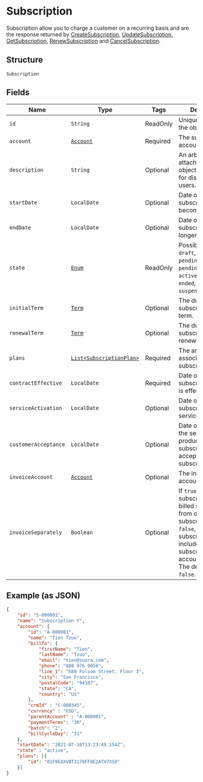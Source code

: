 
# Subscription


Subscription allow you to charge a customer on a recurring basis and are the response returned by [CreateSubscription](/doc/subcription.md#create-subscription), [UpdateSubscription](/doc/subscription.md#update-subscription), [GetSubscription](/doc/subscription.md#get-subscription), [RenewSubscription](/doc/subscription.md#renew-subscription) and [CancelSubscription](/doc/subscription.md#cancel-subscription).

## Structure

`Subscription`

## Fields

| Name | Type | Tags | Description | Getter |
|  --- | --- | --- | --- | --- |
| `id` | `String` | ReadOnly | Unique identifier for the object. | String getId() |
| `account` | [`Account`](/doc/models/account.md) | Required | The subscriber account. | String getAccount() |
| `description` | `String` | Optional | An arbitrary string attached to the object. Often useful for displaying to users. | String getDescription() |
| `startDate` | `LocalDate` | Optional | Date on which the subscription becomes active. | LocalDate getStartDate() |
| `endDate` | `LocalDate` | Optional | Date on which the subscription is no longer active. | LocalDate getEndDate() |
| `state` | [`Enum`](/doc/models/subscription-state.md) | ReadOnly | Possible values are `draft`, `pending_activation`, `pending_acceptance`, `active`, `inactive`, `ended`, `canceled`, `suspended`. | String getState() |
| `initialTerm` | [`Term`](/doc/models/term.md) | Optional | The duration of the subscription's initial term. | Term getInitialTerm() |
| `renewalTerm` | [`Term`](/doc/models/term.md) | Optional | The duration of the subscription's renewal term. | Term getRenewalTerm() |
| `plans` | [`List<SubscriptionPlan>`](/doc/models/subscription-plan.md) | Required | The array of plans associated with this subscription. | `List<SubscriptionPlan>` getPlans() |
| `contractEffective` | `LocalDate` | Required | Date on which the subscriber contract is effective. | LocalDate getContractEffective() |
| `serviceActivation` | `LocalDate` | Optional | Date on which the subscribed-to service is activated. | LocalDate getServiceActivation() |
| `customerAcceptance` | `LocalDate` | Optional | Date on which all the services or products in the subscription are accepted by the subscriber. | LocalDate getCustomerAcceptance() |
| `invoiceAccount` | [`Account`](/doc/models/account.md) | Optional | The invoice owner account. | Account getInvoiceAccount() |
| `invoiceSeparately` | `Boolean` | Optional | If `true`, the subscription is billed separately from other subscriptions. If `false`, the subscription is included with other subscriptions in the account invoice. The default is `false`. | Boolean getInvoiceSeparately() |

## Example (as JSON)

```json
{
    "id": "S-000001",
    "name": "Subscription Y",
    "account": {
        "id": "A-000001",
        "name": "Tien Tzuo",
        "billTo": {
            "firstName": "Tien",
            "lastName": "Tzuo",
            "email": "tien@zuora.com",
            "phone": "888 976 9056",
            "line_1": "680 Folsom Street, Floor 3",
            "city": "San Francisco",
            "postalCode": "94107",
            "state": "CA",
            "country": "US"
        },
        "crmId" : "C-000345",
        "currency" : "USD",
        "parentAccount" : "A-000001",
        "paymentTerms": "30",
        "batch": "2",
        "billCycleDay": "31"
    },
    "startDate": "2021-07-10T13:23:49.154Z",
    "state" : "active",
    "plans": [{
        "id": "01F9E8XVBT3170FF8E2ATH7XS0"
    }]
}
```
